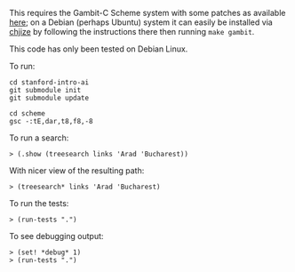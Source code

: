 This requires the Gambit-C Scheme system with some patches as
available [here](https://github.com/pflanze/gambc.git); on a Debian
(perhaps Ubuntu) system it can easily be installed via
[chjize](https://github.com/pflanze/chjize) by following the
instructions there then running `make gambit`.

This code has only been tested on Debian Linux.

To run:

    cd stanford-intro-ai
    git submodule init
    git submodule update

    cd scheme
    gsc -:tE,dar,t8,f8,-8

To run a search:

    > (.show (treesearch links 'Arad 'Bucharest))

With nicer view of the resulting path:

    > (treesearch* links 'Arad 'Bucharest)

To run the tests:

    > (run-tests ".")

To see debugging output:

    > (set! *debug* 1)
    > (run-tests ".")

